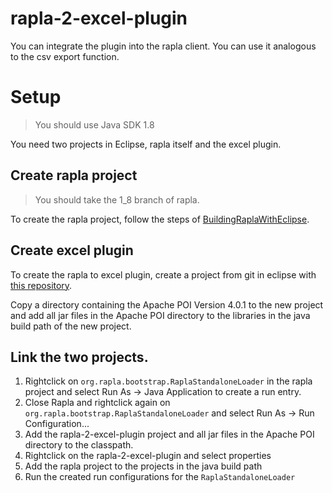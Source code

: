 # rapla-2-excel-plugin
You can integrate the plugin into the rapla client. You can use it analogous to the csv export function.

# Setup
> You should use Java SDK 1.8

You need two projects in Eclipse, rapla itself and the excel plugin.

## Create rapla project
> You should take the 1_8 branch of rapla.

To create the rapla project, follow the steps of [BuildingRaplaWithEclipse](https://github.com/rapla/rapla/wiki/BuildingRaplaWithEclipse).

## Create excel plugin
To create the rapla to excel plugin, create a project from git in eclipse with [this repository](https://github.com/patrickwagner1/rapla-2-excel-plugin).

Copy a directory containing the Apache POI Version 4.0.1 to the new project and add all jar files in the Apache POI directory to the libraries in the java build path of the new project.

## Link the two projects.
1. Rightclick on `org.rapla.bootstrap.RaplaStandaloneLoader` in the rapla project and select Run As -> Java Application to create a run entry.
2. Close Rapla and rightclick again on `org.rapla.bootstrap.RaplaStandaloneLoader` and select Run As -> Run Configuration...
3. Add the rapla-2-excel-plugin project and all jar files in the Apache POI directory to the classpath.
4. Rightclick on the rapla-2-excel-plugin and select properties
5. Add the rapla project to the projects in the java build path
6. Run the created run configurations for the `RaplaStandaloneLoader`
